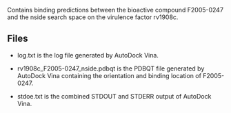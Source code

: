 Contains binding predictions between the bioactive compound F2005-0247 and the nside search space on the virulence factor rv1908c.

## Files

- log.txt is the log file generated by AutoDock Vina.

- rv1908c_F2005-0247_nside.pdbqt is the PDBQT file generated by AutoDock Vina containing the orientation and binding location of F2005-0247.

- stdoe.txt is the combined STDOUT and STDERR output of AutoDock Vina.

